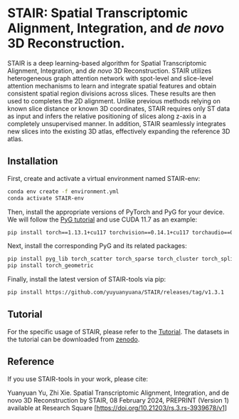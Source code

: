 # STAIR: Spatial Transcriptomic Alignment, Integration, and _de novo_ 3D Reconstruction.

STAIR is a deep learning-based algorithm for Spatial Transcriptomic Alignment, Integration, and _de novo_ 3D Reconstruction. STAIR utilizes heterogeneous graph attention network with spot-level and slice-level attention mechanisms to learn and integrate spatial features and obtain consistent spatial region divisions across slices. These results are then used to completes the 2D alignment. Unlike previous methods relying on known slice distance or known 3D coordinates, STAIR requires only ST data as input and infers the relative positioning of slices along z-axis in a completely unsupervised manner. In addition, STAIR seamlessly integrates new slices into the existing 3D atlas, effectively expanding the reference 3D atlas. 


## Installation

First, create and activate a virtual environment named STAIR-env:

```bash
conda env create -f environment.yml
conda activate STAIR-env
```
Then, install the appropriate versions of PyTorch and PyG for your device. We will follow the [PyG tutorial](https://pytorch-geometric.readthedocs.io/en/latest/install/installation.html) and use CUDA 11.7 as an example:

```bash
pip install torch==1.13.1+cu117 torchvision==0.14.1+cu117 torchaudio==0.13.1 --extra-index-url https://download.pytorch.org/whl/cu117
```

Next, install the corresponding PyG and its related packages:
```bash
pip install pyg_lib torch_scatter torch_sparse torch_cluster torch_spline_conv -f https://data.pyg.org/whl/torch-1.13.1+cu117.html
pip install torch_geometric
```

Finally, install the latest version of STAIR-tools via pip:

```bash
pip install https://github.com/yuyuanyuana/STAIR/releases/tag/v1.3.1
```

## Tutorial
For the specific usage of STAIR, please refer to the [Tutorial](https://stair-tutorial.readthedocs.io/en/latest/STAIR-Tutorial.html). The datasets in the tutorial can be downloaded from [zenodo](https://zenodo.org/records/11084262).

## Reference

If you use STAIR-tools in your work, please cite:

Yuanyuan Yu, Zhi Xie. Spatial Transcriptomic Alignment, Integration, and de novo 3D Reconstruction by STAIR, 08 February 2024, PREPRINT (Version 1) available at Research Square [https://doi.org/10.21203/rs.3.rs-3939678/v1]
